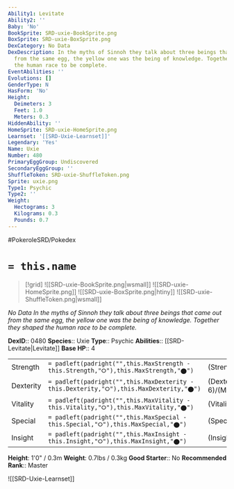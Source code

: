 ```yaml
---
Ability1: Levitate
Ability2: ''
Baby: 'No'
BookSprite: SRD-uxie-BookSprite.png
BoxSprite: SRD-uxie-BoxSprite.png
DexCategory: No Data
DexDescription: In the myths of Sinnoh they talk about three beings that came out
  from the same egg, the yellow one was the being of knowledge. Together they shaped
  the human race to be complete.
EventAbilities: ''
Evolutions: []
GenderType: N
HasForm: 'No'
Height:
  Deimeters: 3
  Feet: 1.0
  Meters: 0.3
HiddenAbility: ''
HomeSprite: SRD-uxie-HomeSprite.png
Learnset: '[[SRD-Uxie-Learnset]]'
Legendary: 'Yes'
Name: Uxie
Number: 480
PrimaryEggGroup: Undiscovered
SecondaryEggGroup: ''
ShuffleToken: SRD-uxie-ShuffleToken.png
Sprite: uxie.png
Type1: Psychic
Type2: ''
Weight:
  Hectograms: 3
  Kilograms: 0.3
  Pounds: 0.7
---
```


#PokeroleSRD/Pokedex

# `= this.name`

> [!grid]
> ![[SRD-uxie-BookSprite.png|wsmall]]
> ![[SRD-uxie-HomeSprite.png]]
> ![[SRD-uxie-BoxSprite.png|htiny]]
> ![[SRD-uxie-ShuffleToken.png|wsmall]]


*No Data*
*In the myths of Sinnoh they talk about three beings that came out from the same egg, the yellow one was the being of knowledge. Together they shaped the human race to be complete.*

**DexID**:: 0480
**Species**:: Uxie
**Type**:: Psychic
**Abilities**:: [[SRD-Levitate|Levitate]]
**Base HP**:: 4

|           |                                                                                        |                                          |
| --------- | -------------------------------------------------------------------------------------- | ---------------------------------------- |
| Strength  | `= padleft(padright("",this.MaxStrength - this.Strength,"⭘"),this.MaxStrength,"⬤")`    | (Strength::5)/(MaxStrength::5)   |
| Dexterity | `= padleft(padright("",this.MaxDexterity - this.Dexterity,"⭘"),this.MaxDexterity,"⬤")` | (Dexterity:: 6)/(MaxDexterity::6) |
| Vitality  | `= padleft(padright("",this.MaxVitality - this.Vitality,"⭘"),this.MaxVitality,"⬤")`    | (Vitality::7)/(MaxVitality::7)   |
| Special   | `= padleft(padright("",this.MaxSpecial - this.Special,"⭘"),this.MaxSpecial,"⬤")`       | (Special::5)/(MaxSpecial::5)     |
| Insight   | `= padleft(padright("",this.MaxInsight - this.Insight,"⭘"),this.MaxInsight,"⬤")`       | (Insight::7)/(MaxInsight::7)     |

**Height**: 1'0" / 0.3m
**Weight**: 0.7lbs / 0.3kg
**Good Starter**:: No
**Recommended Rank**:: Master

![[SRD-Uxie-Learnset]]